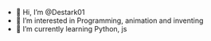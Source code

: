 - 👋 Hi, I’m @Destark01
- 👀 I’m interested in Programming, animation and inventing
- 🌱 I’m currently learning Python, js

<!---
Destark01/Destark01 is a ✨ special ✨ repository because its `README.md` (this file) appears on your GitHub profile.
You can click the Preview link to take a look at your changes.
--->
